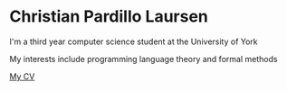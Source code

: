 # Christian Pardillo Laursen

I'm a third year computer science student at the University of York

My interests include programming language theory and formal methods

[My CV](./CV.pdf)
